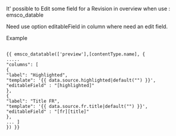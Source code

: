 It' possible to Edit some field for a Revision in overview when use : emsco_datable

Need use option editableField in column where need an edit field. 

Example
```twig

{{ emsco_datatable(['preview'],[contentType.name], {
.....
"columns": [
{
"label": "Highlighted",
"template": '{{ data.source.highlighted|default("") }}',
"editableField" : "[highlighted]"
},
{
"label": "Title FR",
"template": '{{ data.source.fr.title|default("") }}',
"editableField" : "[fr][title]"
},
... ]
}) }}

```
